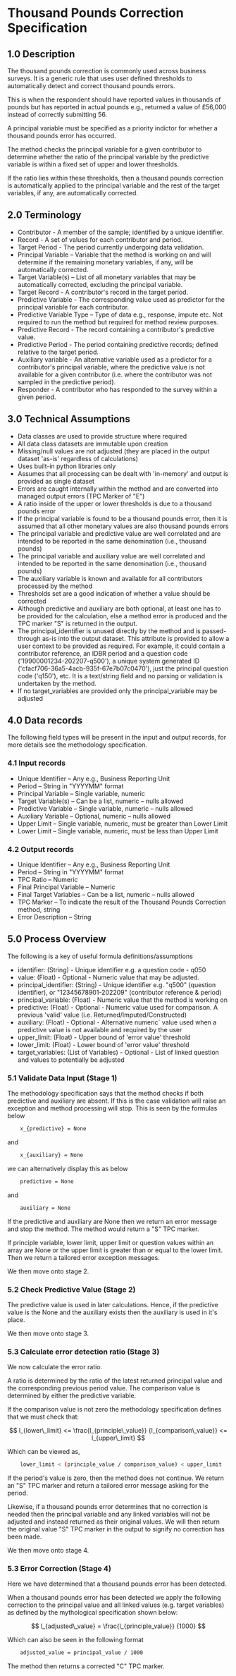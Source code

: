 # Thousand Pounds Correction Specification

## 1.0 Description

The thousand pounds correction is commonly used across business surveys.
It is a generic rule that uses user defined thresholds to automatically
detect and correct thousand pounds errors.

This is when the respondent should have reported values in thousands of
pounds but has reported in actual pounds e.g., returned a value of
£56,000 instead of correctly submitting 56.

A principal variable must be specified as a priority indictor for whether
a thousand pounds error has occurred.

The method checks the principal variable for a given contributor to
determine whether the ratio of the principal variable by the predictive
variable is within a fixed set of upper and lower thresholds.

If the ratio lies within these thresholds, then a thousand pounds
correction is automatically applied to the principal variable and the rest
of the target variables, if any, are automatically corrected.

## 2.0 Terminology

* Contributor - A member of the sample; identified by a unique identifier.
* Record - A set of values for each contributor and period.
* Target Period - The period currently undergoing data validation.
* Principal Variable – Variable that the method is working on and will
determine if the remaining monetary variables, if any, will be
automatically corrected.
* Target Variable(s) – List of all monetary variables that may be
automatically corrected, excluding the principal variable.
* Target Record - A contributor's record in the target period.
* Predictive Variable - The corresponding value used as predictor for the
principal variable for each contributor.
* Predictive Variable Type – Type of data e.g., response, impute etc. Not
required to run the method but required for method review purposes.
* Predictive Record - The record containing a contributor's predictive value.
* Predictive Period - The period containing predictive records; defined
relative to the target period.
* Auxiliary variable - An alternative variable used as a predictor for a
contributor's principal variable, where the predictive value is not available
for a given contributor (i.e. where the contributor was not sampled in the
predictive period).
* Responder - A contributor who has responded to the survey within a given
period.

## 3.0 Technical Assumptions

* Data classes are used to provide structure where required
* All data class datasets are immutable upon creation
* Missing/null values are not adjusted (they are placed in the output dataset
'as-is' regardless of calculations)
* Uses built-in python libraries only
* Assumes that all processing can be dealt with 'in-memory' and output is
provided as single dataset
* Errors are caught internally within the method and are converted into managed
output errors (TPC Marker of "E")
* A ratio inside of the upper or lower thresholds is due to a thousand
pounds error
* If the principal variable is found to be a thousand pounds error, then it is
assumed that all other monetary values are also thousand pounds errors
* The principal variable and predictive value are well correlated and are
intended to be reported in the same denomination (i.e., thousand pounds)
* The principal variable and auxiliary value are well correlated and intended
to be reported in the same denomination (i.e., thousand pounds)
* The auxiliary variable is known and available for all contributors processed
by the method
* Thresholds set are a good indication of whether a value should be corrected
* Although predictive and auxiliary are both optional, at least one has to be
provided for the calculation, else a method error is produced and the TPC
marker "S" is returned in the output.
* The principal_identifier is unused directly by the method and is passed-through
as-is into the output dataset. This attribute is provided to allow a user
context to be provided as required. For example, it could contain a contributor
reference, an IDBR period and a question code ('19900001234-202207-q500'), a
unique system generated ID ('cfacf706-36a5-4acb-935f-67e7b07c0470'), just the
principal question code ('q150'), etc. It is a text/string field and no parsing
or validation is undertaken by the method.
* If no target_variables are provided only the principal_variable may
be adjusted

## 4.0 Data records

The following field types will be present in the input and
output records, for more details see the methodology specification.

### 4.1 Input records

* Unique Identifier – Any e.g., Business Reporting Unit
* Period – String in "YYYYMM" format
* Principal Variable – Single variable, numeric
* Target Variable(s) – Can be a list, numeric – nulls allowed
* Predictive Variable – Single variable, numeric – nulls allowed
* Auxiliary Variable – Optional, numeric – nulls allowed
* Upper Limit – Single variable, numeric, must be greater than Lower Limit
* Lower Limit – Single variable, numeric, must be less than Upper Limit

### 4.2 Output records

* Unique Identifier – Any e.g., Business Reporting Unit
* Period – String in "YYYYMM" format
* TPC Ratio – Numeric
* Final Principal Variable – Numeric
* Final Target Variables – Can be a list, numeric – nulls allowed
* TPC Marker – To indicate the result of the Thousand Pounds Correction
method, string
* Error Description – String

## 5.0 Process Overview

The following is a key of useful formula definitions/assumptions

* identifier: (String) - Unique identifier e.g. a question code - q050
* value: (Float) - Optional - Numeric value that may be adjusted.
* principal_identifier: (String) - Unique identifier e.g. "q500"
(question identifier), or "12345678901-202209" (contributor reference & period)
* principal_variable: (Float) - Numeric value that the method is working on
* predictive: (Float) - Optional - Numeric value used for comparison.
A previous 'valid' value (i.e. Returned/Imputed/Constructed)
* auxiliary: (Float) - Optional - Alternative numeric` value used when
a predictive value is not available and required by the user
* upper_limit: (Float) - Upper bound of 'error value' threshold
* lower_limit: (Float) - Lower bound of 'error value' threshold
* target_variables: (List of Variables) - Optional - List of linked
question and values to potentially be adjusted

### 5.1 Validate Data Input (Stage 1)

The methodology specification says that the method checks if
both predictive and auxiliary are absent. If this is the case validation
will raise an exception
and method processing will stop. This is seen by the formulas below

```bash
    x_{predictive} = None
```

and

```bash
    x_{auxiliary} = None
```

we can alternatively display this as below

```bash
    predictive = None
```

and

```bash
    auxiliary = None
```

If the predictive and auxiliary are None then we return an error message
and stop the method. The method would return a "S" TPC marker.

If principle variable, lower limit, upper limit or question values
within an array are None or the upper limit is greater than or equal to
the lower limit. Then we return a tailored error exception messages.

We then move onto stage 2.

### 5.2 Check Predictive Value (Stage 2)

The predictive value is used in later calculations. Hence, if the
predictive value is the None and the auxiliary exists then the auxiliary
is used in it's place.

We then move onto stage 3.

### 5.3 Calculate error detection ratio (Stage 3)

We now calculate the error ratio.

A ratio is determined by the ratio of the latest returned principal value
and the corresponding previous period value. The comparison value is
determined by either the predictive variable.

If the comparison value is not zero the methodology specification defines
that we must check that:

$$ l_{lower\_limit} <= \frac{l_{principle\_value}}
{l_{comparison\_value}} <= l_{upper\_limit}
$$

Which can be viewed as,

```bash
    lower_limit < (principle_value / comparison_value) < upper_limit
```

If the period's value is zero, then the method does not continue.
We return an "S" TPC marker and return a tailored error message
asking for the period.

Likewise, if a thousand pounds error determines that no correction
is needed then the principal variable and any linked variables will
not be adjusted and instead returned as their original values.
We will then return the original value "S" TPC marker in the output
to signify no correction has been made.

We then move onto stage 4.

### 5.3 Error Correction (Stage 4)

Here we have determined that a thousand pounds error has been detected.

When a thousand pounds error has been detected we apply the following
correction to the principal value and all linked values (e.g. target variables)
as defined by the mythological specification shown below:

$$ l_{adjusted\_value} = \frac{l_{principle_value}}
{1000}
$$

Which can also be seen in the following format

```bash
    adjusted_value = principal_value / 1000
```

The method then returns a corrected "C" TPC marker.
